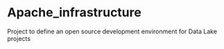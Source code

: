 # Apache_infrastructure
Project to define an open source development environment for Data Lake projects
